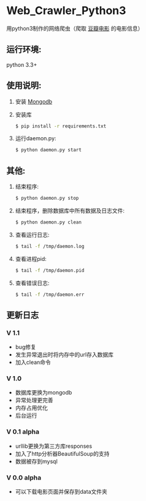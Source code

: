 # Web_Crawler_Python3
用python3制作的网络爬虫（爬取 [豆瓣电影](https://movie.douban.com/) 的电影信息）

## 运行环境:

python 3.3+

## 使用说明:

1. 安装 [Mongodb](https://docs.mongodb.com/manual/installation/)

2. 安装库

    ```bash
    $ pip install -r requirements.txt
    ```

3. 运行daemon.py:

    ```bash
    $ python daemon.py start
    ```

## 其他:

1. 结束程序:

    ```bash
    $ python daemon.py stop
    ```

2. 结束程序，删除数据库中所有数据及日志文件:

    ```bash
    $ python daemon.py clean
    ```

3. 查看运行日志:

    ```bash
    $ tail -f /tmp/daemon.log
    ```

4. 查看进程pid:

    ```bash
    $ tail -f /tmp/daemon.pid
    ```
    
5. 查看错误日志:

    ```bash
    $ tail -f /tmp/daemon.err
    ```
    


## 更新日志

### V 1.1
- bug修复  
- 发生异常退出时将内存中的url存入数据库  
- 加入clean命令  

### V 1.0
- 数据库更换为mongodb  
- 异常处理更完善  
- 内存占用优化    
- 后台运行  

### V 0.1 alpha
- urllib更换为第三方库responses  
- 加入了http分析器BeautifulSoup的支持  
- 数据被存到mysql  

### V 0.0 alpha
- 可以下载电影页面并保存到data文件夹  